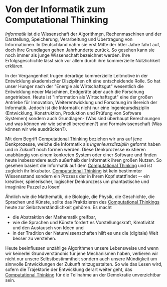 # Von der Informatik zum Computational Thinking

*Informatik* ist die Wissenschaft der Algorithmen, Rechenmaschinen und der Darstellung, Speicherung, Verarbeitung und Übertragung von Informationen.
In Deutschland nahm sie erst Mitte der 50er Jahre fahrt auf, doch ihre Grundlagen gehen Jahrhunderte zurück. 
So gesehen kann sie noch immer als junge Wissenschaft bezeichnet werden.
Ihre Erfolgsgeschichte lässt sich vor allem durch ihre kommerzielle Nützlichkeit erklären.

In der Vergangenheit trugen derartige kommerzielle Leitmotive in der Entwicklung akademischer Disziplinen oft eine entscheidende Rolle.
So hat unser Hunger nach der "Energie als Wirtschaftsgut" wesentlich die Entwicklung neuer Maschinen, Endgeräte aber auch die Forschung angetrieben.
Heute ist "Information als Wirtschaftsgut" eine der großen Antriebe für Innovation, Weiterentwicklung und Forschung im Bereich der Informatik.
Jedoch ist die Informatik nicht nur eine Ingenieursdisziplin (Entwicklung, Konstruktion, Produktion und Prüfung von Software Systemen) sondern auch Grundlagen- (Was sind überhaupt Berechnungen und was können wir wie schnell berechnen?) und Formalwissenschaft (Was können wir wie ausdrücken?).

Mit dem Begriff [Computational Thinking](sec-what-is-ct) beziehen wir uns auf jene Denkprozesse, welche die Informatik als *Ingenieursdisziplin* geformt haben und in Zukunft noch formen werden.
Diese Denkprozesse existieren unabhängig von einem konkreten System oder einer Software und finden heute insbesondere auch außerhalb der Informatik ihren großen Nutzen.
So gesehen basiert die Informatik auf dem [Computational Thinking](sec-what-is-ct) und ist zugleich ihr Inkubator.
[Computational Thinking](sec-what-is-ct) ist kein bestimmter Wissensstand sondern ein Prozess der in Ihrem Kopf stattfindet -- ein kreativer, spielerischer, logischer Denkprozess um phantastische und imaginäre Puzzel zu lösen!

Ähnlich wie die Mathematik, die Biologie, die Physik, die Geschichte, die Sprachen und Künste, sollte das Praktizieren des [Computational Thinkings](sec-what-is-ct) heute zur Selbstverständlichkeit gehören.
Es macht
+ die Abstraktion der Mathematik greifbar, 
+ wie die Sprachen und Künste fördert es Vorstellungskraft, Kreativität und den Austausch von Ideen und
+ in der Tradition der Naturwissenschaften hilft es uns die (digitale) Welt besser zu verstehen.

Heute beeinflussen unzählige Algorithmen unsere Lebensweise und wenn wir keinerlei Grundverständnis für jene Mechanismen haben, verlieren wir nicht nur unsere Selbstbestimmtheit sondern auch unsere Mündigkeit um sinnvolle Entwicklungen der Zukunft mitzugestalten.
So wie das Lesen wird, sofern die Trajektorie der Entwicklung derart weiter geht, das [Computational Thinking](sec-what-is-ct) für die Teilnahme an der Demokratie unverzichtbar sein.